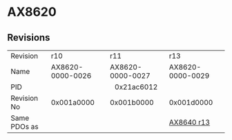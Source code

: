 # AX8620

## Revisions
<table>
<tr>
<td>Revision</td>
<td>r10</td>
<td>r11</td>
<td>r13</td>
</tr>
<tr>
<td>Name</td>
<td>AX8620-0000-0026</td>
<td>AX8620-0000-0027</td>
<td>AX8620-0000-0029</td>
</tr>
<tr>
<td>PID</td>
<td colspan=3 align="center">0x21ac6012</td>
</tr>
<tr>
<td>Revision No</td>
<td>0x001a0000</td>
<td>0x001b0000</td>
<td>0x001d0000</td>
</tr>
<tr>
<td>Same PDOs as</td>
<td colspan=2 align="center"></td>
<td><a href="AX8640.md">AX8640 r13</a></td>
</tr>
</table>
